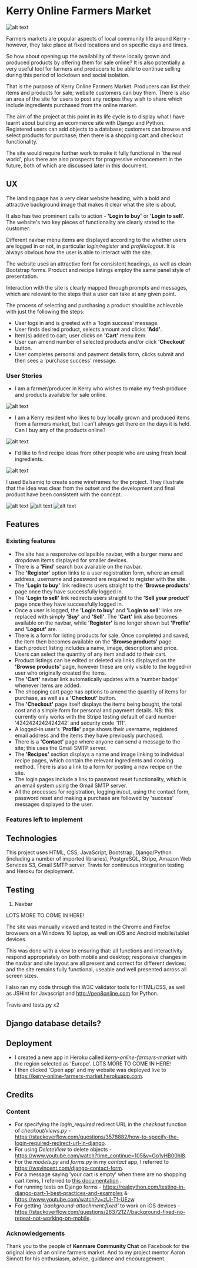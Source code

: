 # Kerry Online Farmers Market

![alt text](https://i.imgur.com/wRvzPpQ.jpg "Kerry Online Farmers Market as seen on different devices")

Farmers markets are popular aspects of local community life around Kerry - however, they take place at fixed locations and on specific days and times.

So how about opening up the availability of these locally grown and produced products by offering them for sale online? It is also potentially a very useful tool for farmers and producers to be able to continue selling during this period of lockdown and social isolation.

That is the purpose of Kerry Online Farmers Market. Producers can list their items and products for sale; website customers can buy them. There is also an area of the site for users to post any recipes they wish to share which include ingredients purchased from the online market.

The aim of the project at this point in its life cycle is to display what I have learnt about building an ecommerce site with Django and Python. Registered users can add objects to a database; customers can browse and select products for purchase; then there is a shopping cart and checkout functionality.

The site would require further work to make it fully functional in 'the real world', plus there are also prospects for progressive enhancement in the future, both of which are discussed later in this document.

## UX

The landing page has a very clear website heading, with a bold and attractive background image that makes it clear what the site is about.

It also has two prominent calls to action - **'Login to buy'** or **'Login to sell**'. The website's two key pieces of functionality are clearly stated to the customer.

Different navbar menu items are displayed according to the whether users are logged in or not, in particular *login/register* and *profile/logout*. It is always obvious how the user is able to interact with the site.

The website uses an attractive font for consistent headings, as well as clean Bootstrap forms. Product and recipe listings employ the same panel style of presentation.

Interaction with the site is clearly mapped through prompts and messages, which are relevant to the steps that a user can take at any given point. 

The process of selecting and purchasing a product should be achievable with just the following the steps:
* User logs in and is greeted with a 'login success' message.
* User finds desired product, selects amount and clicks **'Add'**. 
* Item(s) added to cart; user clicks on **'Cart'** menu item.
* User can amend number of selected products and/or click **'Checkout'** button.
* User completes personal and payment details form, clicks submit and then sees a 'purchase success' message.

### User Stories

* I am a farmer/producer in Kerry who wishes to make my fresh produce and products available for sale online.

![alt text](https://i.imgur.com/3aKnszE.jpg "Kerry Online Farmers Market screenshot")
* I am a Kerry resident who likes to buy locally grown and produced items from a farmers market, but I can't always get there on the days it is held. Can I buy any of the products online?

![alt text](https://i.imgur.com/6osrbTD.jpg "Kerry Online Farmers Market screenshot")
* I'd like to find recipe ideas from other people who are using fresh local ingredients.

![alt text](https://i.imgur.com/R1JfR33.jpg "Kerry Online Farmers Market screenshot")

I used Balsamiq to create some wireframes for the project. They illustrate that the idea was clear from the outset and the development and final product have been consistent with the concept. 

![alt text](https://i.imgur.com/eCov7t5.jpg "Kerry Online Farmers Market wireframe")
![alt text](https://i.imgur.com/gy4vgmn.jpg "Kerry Online Farmers Market wireframe")
![alt text](https://i.imgur.com/RChkHvP.jpg "Kerry Online Farmers Market wireframe")

## Features

### Existing features

* The site has a responsive collapsible navbar, with a burger menu and dropdown items displayed for smaller devices.
* There is a **'Find'** search box available on the navbar.
* The **'Register'** option links to a user registration form, where an email address, username and password are required to register with the site.
* The **'Login to buy'** link redirects users straight to the **'Browse products'** page once they have successfully logged in.
* The **'Login to sell'** link redirects users straight to the **'Sell your product'** page once they have successfully logged in.
* Once a user is logged, the **'Login to buy'** and **'Login to sell'** links are replaced with simply **'Buy'** and **'Sell'**. The **'Cart'** link also becomes available on the navbar, while **'Register'** is no longer shown but **'Profile'** and **'Logout'** are.
* There is a form for listing products for sale. Once completed and saved, the item then becomes available on the **'Browse products'** page.
* Each product listing includes a name, image, description and price. Users can select the quantity of any item and add to their cart.
* Product listings can be edited or deleted via links displayed on the **'Browse products'** page, however these are only visible to the logged-in user who originally created the items.
* The **'Cart'** navbar link automatically updates with a 'number badge' whenever items are added.
* The shopping cart page has options to amend the quantity of items for purchase, as well as a **'Checkout'** button.
* The **'Checkout'** page itself displays the items being bought, the total cost and a simple form for personal and payment details. NB: this currently only works with the Stripe testing default of card number '4242424242424242' and security code '111'.
* A logged-in user's **'Profile'** page shows their username, registered email address and the items they have previously purchased.
* There is a **'Contact'** page where anyone can send a message to the site; this uses the Gmail SMTP server.
* The **'Recipes'** section displays a name and image linking to individual recipe pages, which contain the relevant ingredients and cooking method. There is also a link to a form for posting a new recipe on the site.
* The login pages include a link to password reset functionality, which is an email system using the Gmail SMTP server.
* All the processes for registration, logging in/out, using the contact form, password reset and making a purchase are followed by 'success' messages displayed to the user.

### Features left to implement

## Technologies

This project uses HTML, CSS, JavaScript, Bootstrap, Django/Python (including a number of imported libraries), PostgreSQL, Stripe, Amazon Web Services S3, Gmail SMTP server, Travis for continuous integration testing and Heroku for deployment.

## Testing

1. Navbar

LOTS MORE TO COME IN HERE!

The site was manually viewed and tested in the Chrome and Firefox browsers on a Windows 10 laptop, as well on iOS and Android mobile/tablet devices.

This was done with a view to ensuring that: all functions and interactivity respond appropriately on both mobile and desktop; responsive changes in the navbar and site layout are all present and correct for different devices; and the site remains fully functional, useable and well presented across all screen sizes.

I also ran my code through the W3C validator tools for HTML/CSS, as well as JSHint for Javascript and http://pep8online.com for Python.

Travis and tests.py x2

## Django database details?

## Deployment

* I created a new app in Heroku called *kerry-online-farmers-market* with the region selected as 'Europe'.
LOTS MORE TO COME IN HERE!
* I then clicked 'Open app' and my website was deployed live to https://kerry-online-farmers-market.herokuapp.com.

## Credits

### Content

* For specifying the *login_required* redirect URL in the *checkout* function of *checkout/views.py* - https://stackoverflow.com/questions/3578882/how-to-specify-the-login-required-redirect-url-in-django.
* For using *DeleteView* to delete objects - https://www.youtube.com/watch?time_continue=105&v=Go1yHB00hl8.
* For the *models.py* and *forms.py* in my *contact* app, I referred to https://wsvincent.com/django-contact-form.
* For a message saying 'your cart is empty' when there are no shopping cart items, I referred to [this documentation](https://books.google.ie/books?id=LwO1GzMN_QsC&pg=PA96&lpg=PA96&dq=django+shopping+cart+no+checkout+if+empty&source=bl&ots=_ocGe9GF6C&sig=ACfU3U1fXQ2O_oiZyvsDp246YqZJjkt8fQ&hl=en&sa=X&ved=2ahUKEwiKkcTgrtPoAhXCUBUIHeChDp8Q6AEwA3oECAwQKg#v=onepage&q=django%20shopping%20cart%20no%20checkout%20if%20empty&f=false) .
* For running tests on Django forms - https://realpython.com/testing-in-django-part-1-best-practices-and-examples & https://www.youtube.com/watch?v=zUl-Tf-UEzw.
* For getting *'background-attachment:fixed'* to work on iOS devices - https://stackoverflow.com/questions/26372127/background-fixed-no-repeat-not-working-on-mobile.

### Acknowledgements

Thank you to the people of **Kenmare Community Chat** on Facebook for the original idea of an online farmers market. And to my project mentor Aaron Sinnott for his enthusiasm, advice, guidance and encouragement.